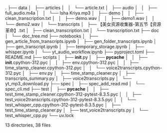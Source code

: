 .
├── data
│   ├── articles
│   │   └── article.txt
│   ├── audio
│   │   ├── full_audio.m4a
│   │   └── Isha Kriya.mp3
│   ├── demo
│   │   ├── clean_transcription.txt
│   │   ├── demo.wav
│   │   ├── demo1.wav
│   │   └── demo2.wav
│   └── transcripts
│       ├── 【美女资源收集器-第五节【资源革命】.txt
│       ├── clean_transcription.txt
│       └── transcription.txt
├── doc
│   └── doc_tree.md
├── notebooks
│   ├── gen_article_from_transcripts.ipynb
│   ├── gen_folder_transcripts.ipynb
│   ├── gen_transcript.ipynb
│   ├── temporary_storage.ipynb
│   ├── whisper.ipynb
│   └── yt_audio_workflow.ipynb
├── pyproject.toml
├── README.md
├── scripts
│   ├── __init__.py
│   ├── __pycache__
│   │   ├── __init__.cpython-312.pyc
│   │   ├── env.cpython-312.pyc
│   │   ├── time_stamp_cleaner.cpython-312.pyc
│   │   └── voice2transcripts.cpython-312.pyc
│   ├── env.py
│   ├── time_stamp_cleaner.py
│   ├── transcripts_summary.py
│   ├── voice2transcripts.py
│   └── yt_mp3_download.py
├── spec
│   ├── spec_add_read.md
│   └── spec_cli.md
├── test
│   ├── __pycache__
│   │   ├── test_time_stamp_cleaner.cpython-312-pytest-8.3.5.pyc
│   │   ├── test_voice2transcripts.cpython-312-pytest-8.3.5.pyc
│   │   └── test_whisper_cpp.cpython-312-pytest-8.3.5.pyc
│   ├── test_time_stamp_cleaner.py
│   ├── test_voice2transcripts.py
│   └── test_whisper_cpp.py
└── uv.lock

13 directories, 38 files
